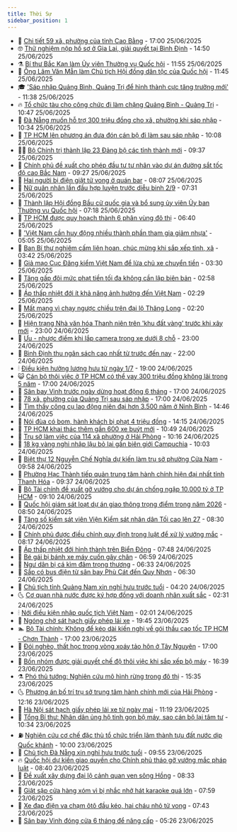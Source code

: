 ```yaml
---
title: Thời Sự
sidebar_position: 1
---
```


<!-- vnexpress-thoi-su:START -->
- 🦒 [Chi tiết 59 xã, phường của tỉnh Cao Bằng](https://vnexpress.net/chi-tiet-59-xa-phuong-cua-tinh-cao-bang-4899839.html) - 17:00 25/06/2025
- 🤓 [Thử nghiệm nộp hồ sơ ở Gia Lai, giải quyết tại Bình Định](https://vnexpress.net/thu-nghiem-nop-ho-so-o-gia-lai-giai-quyet-tai-binh-dinh-4906301.html) - 14:50 25/06/2025
- ⚗️ [Bí thư Bắc Kạn làm Ủy viên Thường vụ Quốc hội](https://vnexpress.net/bi-thu-bac-kan-lam-uy-vien-thuong-vu-quoc-hoi-4906185.html) - 11:55 25/06/2025
- 🌊 [Ông Lâm Văn Mẫn làm Chủ tịch Hội đồng dân tộc của Quốc hội](https://vnexpress.net/ong-lam-van-man-lam-chu-tich-hoi-dong-dan-toc-cua-quoc-hoi-4906170.html) - 11:45 25/06/2025
- 🎓 [&#39;Sáp nhập Quảng Bình, Quảng Trị để hình thành cực tăng trưởng mới&#39;](https://vnexpress.net/sap-nhap-quang-binh-quang-tri-de-hinh-thanh-cuc-tang-truong-moi-4906162.html) - 11:38 25/06/2025
- 🔥 [Tổ chức tàu cho công chức đi làm chặng Quảng Bình - Quảng Trị](https://vnexpress.net/to-chuc-tau-cho-cong-chuc-di-lam-chang-quang-binh-quang-tri-4906230.html) - 10:47 25/06/2025
- 🦏 [Đà Nẵng muốn hỗ trợ 300 triệu đồng cho xã, phường khi sáp nhập](https://vnexpress.net/da-nang-muon-ho-tro-300-trieu-dong-cho-xa-phuong-khi-sap-nhap-4906196.html) - 10:34 25/06/2025
- 👺 [TP HCM lên phương án đưa đón cán bộ đi làm sau sáp nhập](https://vnexpress.net/tp-hcm-len-phuong-an-dua-don-can-bo-di-lam-sau-sap-nhap-4906209.html) - 10:08 25/06/2025
- 🧑‍🏫 [Bộ Chính trị thành lập 23 Đảng bộ các tỉnh thành mới](https://vnexpress.net/bo-chinh-tri-thanh-lap-23-dang-bo-cac-tinh-thanh-moi-4906189.html) - 09:37 25/06/2025
- 🚦 [Chính phủ đề xuất cho phép đầu tư tư nhân vào dự án đường sắt tốc độ cao Bắc Nam](https://vnexpress.net/chinh-phu-de-xuat-cho-phep-dau-tu-tu-nhan-vao-du-an-duong-sat-toc-do-cao-bac-nam-4906118.html) - 09:27 25/06/2025
- 🎉 [Hai người bị điện giật tử vong ở quán bar](https://vnexpress.net/hai-nguoi-bi-dien-giat-tu-vong-o-quan-bar-4906020.html) - 08:07 25/06/2025
- 🦒 [Nữ quân nhân lần đầu hợp luyện trước diễu binh 2/9](https://vnexpress.net/nu-quan-nhan-lan-dau-hop-luyen-truoc-dieu-binh-2-9-4906080.html) - 07:31 25/06/2025
- 🤗 [Thành lập Hội đồng Bầu cử quốc gia và bổ sung ủy viên Ủy ban Thường vụ Quốc hội](https://vnexpress.net/thanh-lap-hoi-dong-bau-cu-quoc-gia-va-bo-sung-uy-vien-uy-ban-thuong-vu-quoc-hoi-4906088.html) - 07:18 25/06/2025
- 💼 [TP HCM được quy hoạch thành 6 phân vùng đô thị](https://vnexpress.net/tp-hcm-duoc-quy-hoach-thanh-6-phan-vung-do-thi-4906084.html) - 06:40 25/06/2025
- 🤩 [&#39;Việt Nam cần huy động nhiều thành phần tham gia giảm nhựa&#39;](https://vnexpress.net/viet-nam-can-huy-dong-nhieu-thanh-phan-tham-gia-giam-nhua-4905974.html) - 05:05 25/06/2025
- 🤡 [Ban Bí thư nghiêm cấm liên hoan, chúc mừng khi sắp xếp tỉnh, xã](https://vnexpress.net/ban-bi-thu-nghiem-cam-lien-hoan-chuc-mung-khi-sap-xep-tinh-xa-4905820.html) - 03:42 25/06/2025
- 💯 [Giả mạo Cục Đăng kiểm Việt Nam để lừa chủ xe chuyển tiền](https://vnexpress.net/gia-mao-cuc-dang-kiem-viet-nam-de-lua-chu-xe-chuyen-tien-4905940.html) - 03:30 25/06/2025
- 👺 [Tăng gấp đôi mức phạt tiền tối đa không cần lập biên bản](https://vnexpress.net/tang-gap-doi-muc-phat-tien-toi-da-khong-can-lap-bien-ban-4905928.html) - 02:58 25/06/2025
- 🌮 [Áp thấp nhiệt đới ít khả năng ảnh hưởng đến Việt Nam](https://vnexpress.net/ap-thap-nhiet-doi-it-kha-nang-anh-huong-den-viet-nam-4905923.html) - 02:29 25/06/2025
- 🥸 [Mất mạng vì chạy ngược chiều trên đại lộ Thăng Long](https://vnexpress.net/mat-mang-vi-chay-nguoc-chieu-tren-dai-lo-thang-long-4905909.html) - 02:20 25/06/2025
- 🐻 [Hiện trạng Nhà văn hóa Thanh niên trên &#39;khu đất vàng&#39; trước khi xây mới](https://vnexpress.net/hien-trang-nha-van-hoa-thanh-nien-tren-khu-dat-vang-truoc-khi-xay-moi-4905609.html) - 23:00 24/06/2025
- 👀 [Ưu - nhược điểm khi lắp camera trong xe dưới 8 chỗ](https://vnexpress.net/uu-nhuoc-diem-khi-lap-camera-trong-xe-duoi-8-cho-4905031.html) - 23:00 24/06/2025
- 🤔 [Bình Định thu ngân sách cao nhất từ trước đến nay](https://vnexpress.net/binh-dinh-thu-ngan-sach-cao-nhat-tu-truoc-den-nay-4905807.html) - 22:00 24/06/2025
- 🕯 [Điều kiện hưởng lương hưu từ ngày 1/7](https://vnexpress.net/dieu-kien-huong-luong-huu-tu-ngay-1-7-4905723.html) - 19:00 24/06/2025
- 😺 [Cán bộ thôi việc ở TP HCM có thể vay 300 triệu đồng không lãi trong 5 năm](https://vnexpress.net/can-bo-thoi-viec-o-tp-hcm-co-the-vay-300-trieu-dong-khong-lai-trong-5-nam-4905815.html) - 17:00 24/06/2025
- 🦆 [Sân bay Vinh trước ngày dừng hoạt động 6 tháng](https://vnexpress.net/san-bay-vinh-truoc-ngay-dung-hoat-dong-6-thang-4905430.html) - 17:00 24/06/2025
- 🧰 [78 xã, phường của Quảng Trị sau sáp nhập](https://vnexpress.net/78-xa-phuong-cua-quang-tri-sau-sap-nhap-4899701.html) - 17:00 24/06/2025
- 🦍 [Tìm thấy công cụ lao động niên đại hơn 3.500 năm ở Ninh Bình](https://vnexpress.net/tim-thay-cong-cu-lao-dong-nien-dai-hon-3-500-nam-o-ninh-binh-4905781.html) - 14:46 24/06/2025
- 🧰 [Nói đùa có bom, hành khách bị phạt 4 triệu đồng](https://vnexpress.net/noi-dua-co-bom-hanh-khach-bi-phat-4-trieu-dong-4905797.html) - 14:15 24/06/2025
- 💃 [TP HCM khai thác thêm gần 600 xe buýt mới](https://vnexpress.net/tp-hcm-khai-thac-them-gan-600-xe-buyt-moi-4905770.html) - 10:49 24/06/2025
- 🧰 [Trụ sở làm việc của 114 xã phường ở Hải Phòng](https://vnexpress.net/tru-so-lam-viec-cua-114-xa-phuong-o-hai-phong-4905535.html) - 10:16 24/06/2025
- 🚀 [18 kg vàng nghi nhập lậu bỏ lại gần biên giới Campuchia](https://vnexpress.net/18-kg-vang-nghi-nhap-lau-bo-lai-gan-bien-gioi-campuchia-4905752.html) - 10:03 24/06/2025
- 🎊 [Biệt thự 12 Nguyễn Chế Nghĩa dự kiến làm trụ sở phường Cửa Nam](https://vnexpress.net/biet-thu-12-nguyen-che-nghia-du-kien-lam-tru-so-phuong-cua-nam-4905727.html) - 09:58 24/06/2025
- 🤭 [Phường Hạc Thành tiếp quản trung tâm hành chính hiện đại nhất tỉnh Thanh Hóa](https://vnexpress.net/phuong-hac-thanh-tiep-quan-trung-tam-hanh-chinh-hien-dai-nhat-tinh-thanh-hoa-4905525.html) - 09:37 24/06/2025
- 🤗 [Bộ Tài chính đề xuất gỡ vướng cho dự án chống ngập 10.000 tỷ ở TP HCM](https://vnexpress.net/bo-tai-chinh-de-xuat-go-vuong-cho-du-an-chong-ngap-10-000-ty-o-tp-hcm-4905719.html) - 09:10 24/06/2025
- 🌈 [Quốc hội giám sát loạt dự án giao thông trọng điểm trong năm 2026](https://vnexpress.net/quoc-hoi-giam-sat-loat-du-an-giao-thong-trong-diem-trong-nam-2026-4905637.html) - 08:50 24/06/2025
- 🦣 [Tăng số kiểm sát viên Viện Kiểm sát nhân dân Tối cao lên 27](https://vnexpress.net/tang-so-kiem-sat-vien-vien-kiem-sat-nhan-dan-toi-cao-len-27-4905649.html) - 08:30 24/06/2025
- 🎡 [Chính phủ được điều chỉnh quy định trong luật để xử lý vướng mắc](https://vnexpress.net/chinh-phu-duoc-dieu-chinh-quy-dinh-trong-luat-de-xu-ly-vuong-mac-4905667.html) - 08:17 24/06/2025
- 🦏 [Áp thấp nhiệt đới hình thành trên Biển Đông](https://vnexpress.net/ap-thap-nhiet-doi-hinh-thanh-tren-bien-dong-4905497.html) - 07:48 24/06/2025
- 🎊 [Bé gái bị bánh xe máy cuốn gãy chân](https://vnexpress.net/be-gai-bi-banh-xe-may-cuon-gay-chan-4905605.html) - 06:59 24/06/2025
- 🫶 [Ngư dân bị cá kìm đâm trọng thương](https://vnexpress.net/ngu-dan-bi-ca-kim-dam-trong-thuong-4905603.html) - 06:33 24/06/2025
- 🤔 [Sắp có bus điện từ sân bay Phù Cát đến Quy Nhơn](https://vnexpress.net/sap-co-bus-dien-tu-san-bay-phu-cat-den-quy-nhon-4905596.html) - 06:30 24/06/2025
- 🤠 [Chủ tịch tỉnh Quảng Nam xin nghỉ hưu trước tuổi](https://vnexpress.net/chu-tich-tinh-quang-nam-xin-nghi-huu-truoc-tuoi-4905521.html) - 04:20 24/06/2025
- 🌜 [Cơ quan nhà nước được ký hợp đồng với doanh nhân xuất sắc](https://vnexpress.net/co-quan-nha-nuoc-duoc-ky-hop-dong-voi-doanh-nhan-xuat-sac-4905396.html) - 02:31 24/06/2025
- 🕯 [Nới điều kiện nhập quốc tịch Việt Nam](https://vnexpress.net/noi-dieu-kien-nhap-quoc-tich-viet-nam-4905389.html) - 02:01 24/06/2025
- 🤔 [Ngóng chờ sát hạch giấy phép lái xe](https://vnexpress.net/ngong-cho-sat-hach-giay-phep-lai-xe-4898890.html) - 19:45 23/06/2025
- 🏊 [Bộ Tài chính: Không để kéo dài kiến nghị về gói thầu cao tốc TP HCM - Chơn Thành](https://vnexpress.net/bo-tai-chinh-khong-de-keo-dai-kien-nghi-ve-goi-thau-cao-toc-tp-hcm-chon-thanh-4905272.html) - 17:00 23/06/2025
- 🌮 [Đói nghèo, thất học trong vòng xoáy tảo hôn ở Tây Nguyên](https://vnexpress.net/doi-ngheo-that-hoc-trong-vong-xoay-tao-hon-o-tay-nguyen-4897214.html) - 17:00 23/06/2025
- 🫣 [Bốn nhóm được giải quyết chế độ thôi việc khi sắp xếp bộ máy](https://vnexpress.net/bon-nhom-duoc-giai-quyet-che-do-thoi-viec-khi-sap-xep-bo-may-4905331.html) - 16:39 23/06/2025
- ⚗️ [Phó thủ tướng: Nghiên cứu mô hình rừng trong đô thị](https://vnexpress.net/pho-thu-tuong-nghien-cuu-mo-hinh-rung-trong-do-thi-4905319.html) - 15:35 23/06/2025
- 🌜 [Phương án bố trí trụ sở trung tâm hành chính mới của Hải Phòng](https://vnexpress.net/phuong-an-bo-tri-tru-so-trung-tam-hanh-chinh-moi-cua-hai-phong-4905228.html) - 12:16 23/06/2025
- 🌁 [Hà Nội sát hạch giấy phép lái xe từ ngày mai](https://vnexpress.net/ha-noi-sat-hach-giay-phep-lai-xe-tu-ngay-mai-4905269.html) - 11:19 23/06/2025
- 🐲 [Tổng Bí thư: Nhân dân ủng hộ tinh gọn bộ máy, sao cán bộ lại tâm tư](https://vnexpress.net/tong-bi-thu-nhan-dan-ung-ho-tinh-gon-bo-may-sao-can-bo-lai-tam-tu-4905234.html) - 10:34 23/06/2025
- ⛽️ [Nghiên cứu cơ chế đặc thù tổ chức triển lãm thành tựu đất nước dịp Quốc khánh](https://vnexpress.net/nghien-cuu-co-che-dac-thu-to-chuc-trien-lam-thanh-tuu-dat-nuoc-dip-quoc-khanh-4905177.html) - 10:00 23/06/2025
- 🗽 [Chủ tịch Đà Nẵng xin nghỉ hưu trước tuổi](https://vnexpress.net/chu-tich-da-nang-xin-nghi-huu-truoc-tuoi-4905237.html) - 09:55 23/06/2025
- 🔥 [Quốc hội dự kiến giao quyền cho Chính phủ tháo gỡ vướng mắc pháp luật](https://vnexpress.net/quoc-hoi-du-kien-giao-quyen-cho-chinh-phu-thao-go-vuong-mac-phap-luat-4905057.html) - 08:40 23/06/2025
- 💯 [Đề xuất xây dựng đại lộ cảnh quan ven sông Hồng](https://vnexpress.net/de-xuat-xay-dung-dai-lo-canh-quan-ven-song-hong-4905076.html) - 08:33 23/06/2025
- 🦆 [Giật sập cửa hàng xóm vì bị nhắc nhở hát karaoke quá lớn](https://vnexpress.net/giat-sap-cua-hang-xom-vi-bi-nhac-nho-hat-karaoke-qua-lon-4905148.html) - 07:59 23/06/2025
- 🫣 [Xe đạp điện va chạm ôtô đầu kéo, hai cháu nhỏ tử vong](https://vnexpress.net/xe-dap-dien-va-cham-oto-dau-keo-hai-chau-nho-tu-vong-4905100.html) - 07:43 23/06/2025
- 🤡 [Sân bay Vinh đóng cửa 6 tháng để nâng cấp](https://vnexpress.net/san-bay-vinh-dong-cua-6-thang-de-nang-cap-4905048.html) - 05:26 23/06/2025<!-- vnexpress-thoi-su:END -->